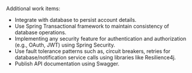 Additional work items:
* Integrate with database to persist account details.
* Use Spring Transactional framework to maintain consistency of database operations.
* Implementing any security feature for authentication and authorization (e.g., OAuth, JWT) using Spring Security.
* Use fault tolerance patterns such as, circuit breakers, retries for database/notification service calls using libraries like Resilience4j.
* Publish API documentation using Swagger.

